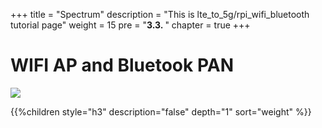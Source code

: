 +++
title = "Spectrum"
description = "This is lte_to_5g/rpi_wifi_bluetooth tutorial page"
weight = 15 
pre = "<b>3.3. </b>"
chapter = true
+++

# WIFI AP and Bluetook PAN

![](/images/hack4easy/5G_wifi_spectrum_simulator.png)

{{%children style="h3" description="false" depth="1" sort="weight" %}}
